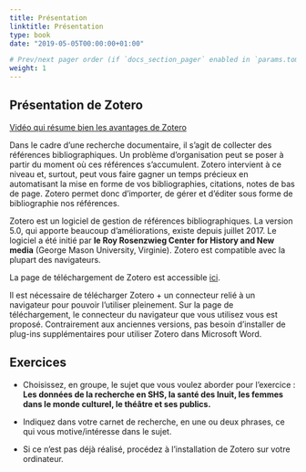 ```yaml
---
title: Présentation
linktitle: Présentation
type: book
date: "2019-05-05T00:00:00+01:00"

# Prev/next pager order (if `docs_section_pager` enabled in `params.toml`)
weight: 1
---
```


## Présentation de Zotero

 [Vidéo qui résume bien les avantages de Zotero](https://www.youtube.com/watch?v=hgpqhghkMwQ)

 Dans le cadre d’une recherche documentaire, il s’agit de collecter des références bibliographiques. Un problème d’organisation peut se poser à partir du moment où ces références s’accumulent. Zotero intervient à ce niveau et, surtout, peut vous faire gagner un temps précieux en automatisant la mise en forme de vos bibliographies, citations, notes de bas de page. Zotero permet donc d’importer, de gérer et d’éditer sous forme de bibliographie nos références.

Zotero est un logiciel de gestion de références bibliographiques. La version 5.0, qui apporte beaucoup d’améliorations, existe depuis juillet 2017. Le logiciel a été initié par **le Roy Rosenzwieg Center for History and New media** (George Mason University, Virginie). Zotero est compatible avec la plupart des navigateurs.

La page de téléchargement de Zotero est accessible [ici](https://www.zotero.org/download/).

Il est nécessaire de télécharger Zotero + un connecteur relié à un navigateur pour pouvoir l’utiliser pleinement. Sur la page de téléchargement, le connecteur du navigateur que vous utilisez vous est proposé. Contrairement aux anciennes versions, pas besoin d’installer de plug-ins supplémentaires pour utiliser Zotero dans Microsoft Word.

## Exercices

- Choisissez, en groupe, le sujet que vous voulez aborder pour l’exercice : **Les données de la recherche en SHS, la santé des Inuit, les femmes dans le monde culturel, le théâtre et ses publics.**

- Indiquez dans votre carnet de recherche, en une ou deux phrases, ce qui vous motive/intéresse dans le sujet.

- Si ce n’est pas déjà réalisé, procédez à l’installation de Zotero sur votre ordinateur.

 

 
